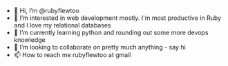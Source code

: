 - 👋 Hi, I’m @rubyflewtoo
- 👀 I’m interested in web development mostly. I'm most productive in Ruby and I love my relational databases
- 🌱 I’m currently learning python and rounding out some more devops knowledge
- 💞️ I’m looking to collaborate on pretty much anything - say hi
- 📫 How to reach me rubyflewtoo at gmail

